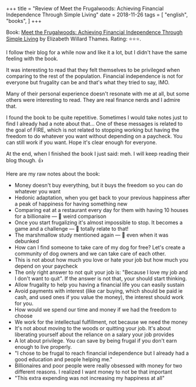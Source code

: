 +++
title = "Review of Meet the Frugalwoods: Achieving Financial Independence Through Simple Living"
date = 2018-11-26
tags = [
    "english",
    "books",
]
+++

Book: [Meet the Frugalwoods: Achieving Financial Independence Through Simple Living](https://www.goodreads.com/book/show/35068719) by Elizabeth Willard Thames. Rating: ⭐️⭐️⭐️.

I follow their blog for a while now and like it a lot, but I didn't have the same feeling with the book.

It was interesting to read that they felt themselves to be privileged when comparing to the rest of the population. Financial independence is not for everyone but frugality can be and that's what they tried to say, IMO.

Many of their personal experience doesn't resonate with me at all, but some others were interesting to read. They are real finance nerds and I admire that.

I found the book to be quite repetitive. Sometimes I would take notes just to find I already had a note about that... One of these messages is related to the goal of FIRE, which is not related to stopping working but having the freedom to do whatever you want without depending on a paycheck. You can still work if you want. Hope it's clear enough for everyone.

At the end, when I finished the book I just said: meh. I will keep reading their blog though. 👍

Here are my raw notes about the book:

- Money doesn't buy everything, but it buys the freedom so you can do whatever you want
- Hedonic adaptation, when you get back to your previous happiness after a peak of happiness for having something new
- Comparing eat at a restaurant every day for them with having 10 houses for a billionaire — 💭 weird comparison
- Once you start frugalizing it's almost impossible to stop. It becomes a game and a challenge — 💭 totally relate to that!
- The marshmallow study mentioned again — 💭 even when it was debunked
- How can I find someone to take care of my dog for free? Let's create a community of dog owners and we can take care of each other.
- This is not about how much you love or hate your job but how much you depend on your paycheck
- The only right answer to not quit your job is: "Because I love my job and I don't want to quit". If the answer is not that, your should start thinking.
- Allow frugality to help you having a financial life you can easily sustain
- Avoid payments with interest (like car buying, which should be paid ie cash, and used ones if you value the money), the interest should work for you.
- How would we spend our time and money if we had the freedom to choose
- We work for the intellectual fulfillment, not because we need the money
- It's not about moving to the woods or quitting your job. It's about liberating yourself about the reliance on a salary your job provides
- A lot about privilege. You can save by being frugal if you don't earn enough to live properly.
- "I chose to be frugal to reach financial independence but I already had a good education and people helping me."
- Billionaires and poor people were really obsessed with money for two different reasons. I realized I want money to not be that important
- "This extra expending was not increasing my happiness at all"
